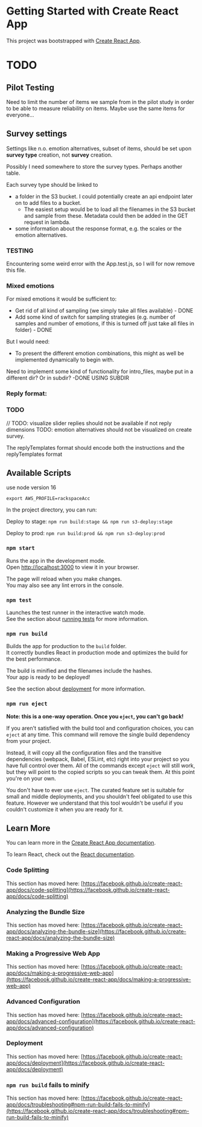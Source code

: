 # Getting Started with Create React App

This project was bootstrapped with [Create React App](https://github.com/facebook/create-react-app).

# TODO

## Pilot Testing 

Need to limit the number of items we sample from in the pilot study in order to be able to measure reliability on items. 
Maybe use the same items for everyone... 

## Survey settings

Settings like n.o. emotion alternatives, subset of items, should be set upon **survey type** creation, not **survey** creation.

Possibly I need somewhere to store the survey types. Perhaps another table. 

Each survey type should be linked to 
- a folder in the S3 bucket. 
I could potentially create an api endpoint later on to add files to a bucket.
  - The easiest setup would be to load all the filenames in the S3 bucket and sample from these. 
  Metadata could then be added in the GET request in lambda. 
- some information about the response format, e.g. the scales or the emotion alternatives. 

### TESTING 

Encountering some weird error with the App.test.js, so I will for now remove this file. 


### Mixed emotions 

For mixed emotions it would be sufficient to:

- Get rid of all kind of sampling (we simply take all files available) - DONE
- Add some kind of switch for sampling strategies (e.g. number of samples and number of emotions, if this is turned off just take all files in folder) - DONE

But I would need:

- To present the different emotion combinations, this might as well be implemented dynamically to begin with. 

Need to implement some kind of functionality for intro_files, maybe put in a different dir? Or in subdir? -DONE USING SUBDIR

### Reply format:

### TODO

// TODO: visualize slider replies should not be available if not reply dimensions 
TODO: emotion alternatives should not be visualized on create survey. 

The replyTemplates format should encode both the instructions and the replyTemplates format


## Available Scripts

use node version 16

`export AWS_PROFILE=rackspaceAcc`

In the project directory, you can run:

Deploy to stage: 
`npm run build:stage && npm run s3-deploy:stage`

Deploy to prod:
`npm run build:prod && npm run s3-deploy:prod`



### `npm start`

Runs the app in the development mode.\
Open [http://localhost:3000](http://localhost:3000) to view it in your browser.

The page will reload when you make changes.\
You may also see any lint errors in the console.

### `npm test`

Launches the test runner in the interactive watch mode.\
See the section about [running tests](https://facebook.github.io/create-react-app/docs/running-tests) for more information.

### `npm run build`

Builds the app for production to the `build` folder.\
It correctly bundles React in production mode and optimizes the build for the best performance.

The build is minified and the filenames include the hashes.\
Your app is ready to be deployed!

See the section about [deployment](https://facebook.github.io/create-react-app/docs/deployment) for more information.

### `npm run eject`

**Note: this is a one-way operation. Once you `eject`, you can't go back!**

If you aren't satisfied with the build tool and configuration choices, you can `eject` at any time. This command will remove the single build dependency from your project.

Instead, it will copy all the configuration files and the transitive dependencies (webpack, Babel, ESLint, etc) right into your project so you have full control over them. All of the commands except `eject` will still work, but they will point to the copied scripts so you can tweak them. At this point you're on your own.

You don't have to ever use `eject`. The curated feature set is suitable for small and middle deployments, and you shouldn't feel obligated to use this feature. However we understand that this tool wouldn't be useful if you couldn't customize it when you are ready for it.

## Learn More

You can learn more in the [Create React App documentation](https://facebook.github.io/create-react-app/docs/getting-started).

To learn React, check out the [React documentation](https://reactjs.org/).

### Code Splitting

This section has moved here: [https://facebook.github.io/create-react-app/docs/code-splitting](https://facebook.github.io/create-react-app/docs/code-splitting)

### Analyzing the Bundle Size

This section has moved here: [https://facebook.github.io/create-react-app/docs/analyzing-the-bundle-size](https://facebook.github.io/create-react-app/docs/analyzing-the-bundle-size)

### Making a Progressive Web App

This section has moved here: [https://facebook.github.io/create-react-app/docs/making-a-progressive-web-app](https://facebook.github.io/create-react-app/docs/making-a-progressive-web-app)

### Advanced Configuration

This section has moved here: [https://facebook.github.io/create-react-app/docs/advanced-configuration](https://facebook.github.io/create-react-app/docs/advanced-configuration)

### Deployment

This section has moved here: [https://facebook.github.io/create-react-app/docs/deployment](https://facebook.github.io/create-react-app/docs/deployment)

### `npm run build` fails to minify

This section has moved here: [https://facebook.github.io/create-react-app/docs/troubleshooting#npm-run-build-fails-to-minify](https://facebook.github.io/create-react-app/docs/troubleshooting#npm-run-build-fails-to-minify)

